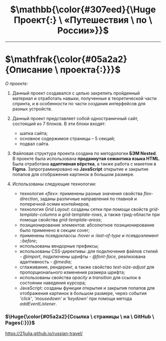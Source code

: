 # <h1 align="center">$\mathbb{\color{#307eed}{\Huge Проект{:} \ «Путешествия \ по \ России»}}$</h1>

___

# $\mathfrak{\color{#05a2a2}{Описание \ проекта{:}}}$

*О проекте:*

1. Данный проект создавался с целью закрепить пройденный материал и отработать навыки, полученные в теоретической части спринта, и в особенности по части создания интерфейсов для разных устройств.

2. Данный проект представляет собой одностраничный сайт, состоящий из 7 блоков. В эти блоки входят:
    * шапка сайта;
    * основное содержимое страницы – 5 секций;
    * подвал сайта.

3. Файловая структура проекта создана по методологии **БЭМ Nested**. В проекте была использована **продвинутая семантика языка HTML**. Была отработана **адаптивная вёрстка**, а также работа с макетом в **Figma**. Запрограммировано на **JavaScript** открытие и закрытие попапов для отображения картинок в большом размере.

4. Использованы следующие технологии:
    * технология *«flex»*: применены разные значения свойства *flex-direction*, заданы различные направления по главной и поперечной осями контейнеров;
    * технология *Grid Layout*: созданы сетки при помощи свойств *grid-template-columns* и *grid-template-rows*, а также грид-области при помощи свойства *grid-template-areas*;
    * позиционирование элементов: абсолютное позиционирование было применено в секции cover;
    * применены псевдоклассы *:hover* и *:last-of-type* и псевдоэлемент *::before*;
    * использованы вендорные префиксы;
    * использованы CSS-директивы: для подключения файлов стилей - *@import*, подключены шрифты - *@font-face*, реализована адаптивность - *@media*;
    * сглаживание, рендеринг, а также свойство *text-size-adjust* для пропорционального изменения размера шрифта;
    * использованы свойства *opacity* и *transition* для ссылок в состоянии наведения курсора;
    * JavaScript: созданы функции открытия и закрытия попапов для отображения картинок в большом размере, через события *'click'*, *'mousedown'* и *'keydown'* при помощи метода *addEventListener*.

### $\Huge{\color{#05a2a2}{Ссылка \ страницы \ на \ GitHub \ Pages{:}}}$

https://21julia.github.io/russian-travel/
